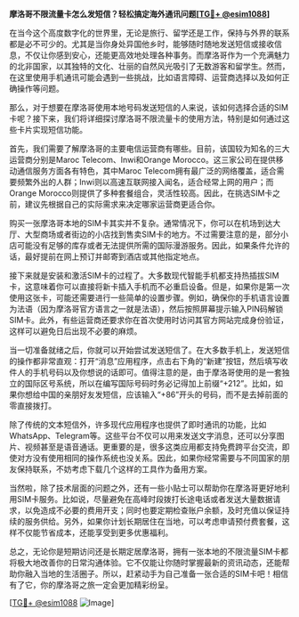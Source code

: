 **摩洛哥不限流量卡怎么发短信？轻松搞定海外通讯问题[[TG💪+ @esim1088](https://t.me/s/esim1088)]**

在当今这个高度数字化的世界里，无论是旅行、留学还是工作，保持与外界的联系都是必不可少的。尤其是当你身处异国他乡时，能够随时随地发送短信或接收信息，不仅让你感到安心，还能更高效地处理各种事务。而摩洛哥作为一个充满魅力的北非国家，以其独特的文化、壮丽的自然风光吸引了无数游客和留学生。然而，在这里使用手机通讯可能会遇到一些挑战，比如语言障碍、运营商选择以及如何正确操作等问题。

那么，对于想要在摩洛哥使用本地号码发送短信的人来说，该如何选择合适的SIM卡呢？接下来，我们将详细探讨摩洛哥不限流量卡的使用方法，特别是如何通过这些卡片实现短信功能。

首先，我们需要了解摩洛哥的主要电信运营商有哪些。目前，该国较为知名的三大运营商分别是Maroc Telecom、Inwi和Orange Morocco。这三家公司在提供移动通信服务方面各有特色，其中Maroc Telecom拥有最广泛的网络覆盖，适合需要频繁外出的人群；Inwi则以高速互联网接入闻名，适合经常上网的用户；而Orange Morocco则提供了多种套餐组合，灵活性较高。因此，在挑选SIM卡之前，建议先根据自己的实际需求来决定哪家运营商更适合你。

购买一张摩洛哥本地的SIM卡其实并不复杂。通常情况下，你可以在机场到达大厅、大型商场或者街边的小店找到售卖SIM卡的地方。不过需要注意的是，部分小店可能没有足够的库存或者无法提供所需的国际漫游服务。因此，如果条件允许的话，最好提前在网上预订并邮寄到酒店或其他指定地点。

接下来就是安装和激活SIM卡的过程了。大多数现代智能手机都支持热插拔SIM卡，这意味着你可以直接将新卡插入手机而不必重启设备。但是，如果你是第一次使用这张卡，可能还需要进行一些简单的设置步骤。例如，确保你的手机语言设置为法语（因为摩洛哥官方语言之一就是法语），然后按照屏幕提示输入PIN码解锁SIM卡。此外，有些运营商还要求你在首次使用时访问其官方网站完成身份验证，这样可以避免日后出现不必要的麻烦。

当一切准备就绪之后，你就可以开始尝试发送短信了。在大多数手机上，发送短信的操作都非常直观：打开“消息”应用程序，点击右下角的“新建”按钮，然后填写收件人的手机号码以及你想说的话即可。值得注意的是，由于摩洛哥使用的是一套独立的国际区号系统，所以在编写国际号码时务必记得加上前缀“+212”。比如，如果你想给中国的亲朋好友发短信，应该输入“+86”开头的号码，而不是去掉前面的零直接拨打。

除了传统的文本短信外，许多现代应用程序也提供了即时通讯的功能，比如WhatsApp、Telegram等。这些平台不仅可以用来发送文字消息，还可以分享图片、视频甚至是语音通话。更重要的是，很多这类应用都支持免费跨平台交流，即使对方没有使用相同的操作系统也没关系。因此，如果你经常需要与不同国家的朋友保持联系，不妨考虑下载几个这样的工具作为备用方案。

当然啦，除了技术层面的问题之外，还有一些小贴士可以帮助你在摩洛哥更好地利用SIM卡服务。比如说，尽量避免在高峰时段拨打长途电话或者发送大量数据请求，以免造成不必要的费用开支；同时也要定期检查账户余额，及时充值以保证持续的服务供给。另外，如果你计划长期居住在当地，可以考虑申请预付费套餐，这样不仅能节省成本，还能享受到更多优惠福利。

总之，无论你是短期访问还是长期定居摩洛哥，拥有一张本地的不限流量SIM卡都将极大地改善你的日常沟通体验。它不仅能让你随时掌握最新的资讯动态，还能帮助你融入当地的生活圈子。所以，赶紧动手为自己准备一张合适的SIM卡吧！相信有了它，你的摩洛哥之旅一定会更加精彩纷呈。

[[TG💪+ @esim1088](https://t.me/s/esim1088) ![Image](https://i.postimg.cc/4NQfJmqS/Snipaste-2025-05-13-00-14-12.png)]